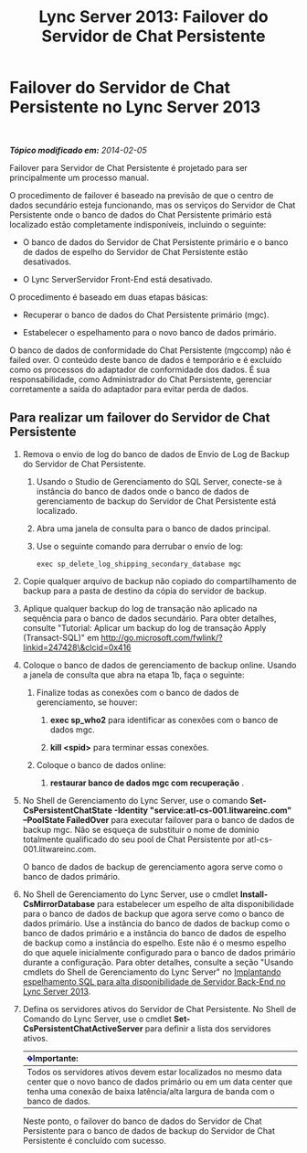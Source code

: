 ﻿---
title: 'Lync Server 2013: Failover do Servidor de Chat Persistente'
TOCTitle: Failover do Servidor de Chat Persistente
ms:assetid: 2cd79ffd-fee6-44ce-96cf-b98bf25e2690
ms:mtpsurl: https://technet.microsoft.com/pt-br/library/JJ204772(v=OCS.15)
ms:contentKeyID: 49306243
ms.date: 05/19/2016
mtps_version: v=OCS.15
ms.translationtype: HT
---

# Failover do Servidor de Chat Persistente no Lync Server 2013

 

_**Tópico modificado em:** 2014-02-05_

Failover para Servidor de Chat Persistente é projetado para ser principalmente um processo manual.

O procedimento de failover é baseado na previsão de que o centro de dados secundário esteja funcionando, mas os serviços do Servidor de Chat Persistente onde o banco de dados do Chat Persistente primário está localizado estão completamente indisponíveis, incluindo o seguinte:

  - O banco de dados do Servidor de Chat Persistente primário e o banco de dados de espelho do Servidor de Chat Persistente estão desativados.

  - O Lync ServerServidor Front-End está desativado.

O procedimento é baseado em duas etapas básicas:

  - Recuperar o banco de dados do Chat Persistente primário (mgc).

  - Estabelecer o espelhamento para o novo banco de dados primário.

O banco de dados de conformidade do Chat Persistente (mgccomp) não é failed over. O conteúdo deste banco de dados é temporário e é excluído como os processos do adaptador de conformidade dos dados. É sua responsabilidade, como Administrador do Chat Persistente, gerenciar corretamente a saída do adaptador para evitar perda de dados.

## Para realizar um failover do Servidor de Chat Persistente

1.  Remova o envio de log do banco de dados de Envio de Log de Backup do Servidor de Chat Persistente.
    
    1.  Usando o Studio de Gerenciamento do SQL Server, conecte-se à instância do banco de dados onde o banco de dados de gerenciamento de backup do Servidor de Chat Persistente está localizado.
    
    2.  Abra uma janela de consulta para o banco de dados principal.
    
    3.  Use o seguinte comando para derrubar o envio de log:
        
            exec sp_delete_log_shipping_secondary_database mgc

2.  Copie qualquer arquivo de backup não copiado do compartilhamento de backup para a pasta de destino da cópia do servidor de backup.

3.  Aplique qualquer backup do log de transação não aplicado na sequência para o banco de dados secundário. Para obter detalhes, consulte "Tutorial: Aplicar um backup do log de transação Apply (Transact-SQL)" em http://go.microsoft.com/fwlink/?linkid=247428\&clcid=0x416

4.  Coloque o banco de dados de gerenciamento de backup online. Usando a janela de consulta que abra na etapa 1b, faça o seguinte:
    
    1.  Finalize todas as conexões com o banco de dados de gerenciamento, se houver:
        
        1.  **exec sp\_who2** para identificar as conexões com o banco de dados mgc.
        
        2.  **kill \<spid\>** para terminar essas conexões.
    
    2.  Coloque o banco de dados online:
        
        1.  **restaurar banco de dados mgc com recuperação** .

5.  No Shell de Gerenciamento do Lync Server, use o comando **Set-CsPersistentChatState -Identity "service:atl-cs-001.litwareinc.com" –PoolState FailedOver** para executar failover para o banco de dados de backup mgc. Não se esqueça de substituir o nome de domínio totalmente qualificado do seu pool de Chat Persistente por atl-cs-001.litwareinc.com.
    
    O banco de dados de backup de gerenciamento agora serve como o banco de dados primário.

6.  No Shell de Gerenciamento do Lync Server, use o cmdlet **Install-CsMirrorDatabase** para estabelecer um espelho de alta disponibilidade para o banco de dados de backup que agora serve como o banco de dados primário. Use a instância do banco de dados de backup como o banco de dados primário e a instância do banco de dados de espelho de backup como a instância do espelho. Este não é o mesmo espelho do que aquele inicialmente configurado para o banco de dados primário durante a configuração. Para obter detalhes, consulte a seção "Usando cmdlets do Shell de Gerenciamento do Lync Server" no [Implantando espelhamento SQL para alta disponibilidade de Servidor Back-End no Lync Server 2013](lync-server-2013-deploying-sql-mirroring-for-back-end-server-high-availability.md).

7.  Defina os servidores ativos do Servidor de Chat Persistente. No Shell de Comando do Lync Server, use o cmdlet **Set-CsPersistentChatActiveServer** para definir a lista dos servidores ativos.
    
    <table>
    <thead>
    <tr class="header">
    <th><img src="images/Gg425939.important(OCS.15).gif" title="important" alt="important" />Importante:</th>
    </tr>
    </thead>
    <tbody>
    <tr class="odd">
    <td>Todos os servidores ativos devem estar localizados no mesmo data center que o novo banco de dados primário ou em um data center que tenha uma conexão de baixa latência/alta largura de banda com o banco de dados.</td>
    </tr>
    </tbody>
    </table>
    
    Neste ponto, o failover do banco de dados do Servidor de Chat Persistente para o banco de dados de backup do Servidor de Chat Persistente é concluído com sucesso.

